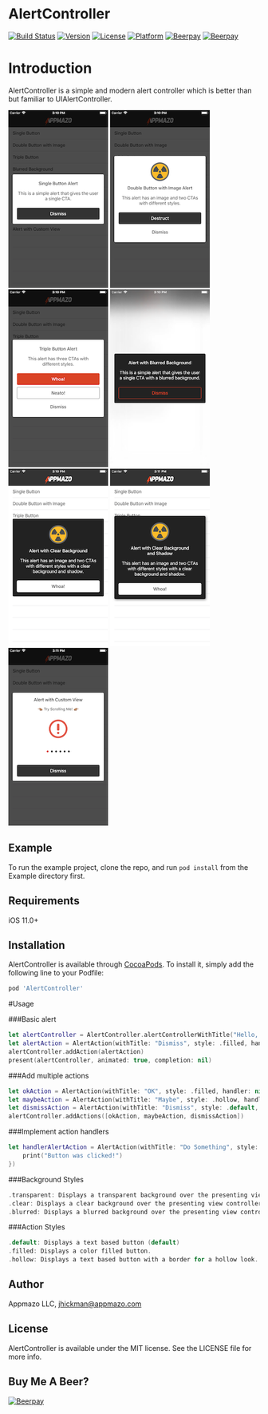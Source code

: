 # AlertController

[![Build Status](https://travis-ci.com/Appmazo/AlertController.svg?style=flat)](https://travis-ci.com/Appmazo/AlertController)
[![Version](https://img.shields.io/cocoapods/v/AlertController.svg?style=flat)](http://cocoapods.org/pods/AlertController.svg)
[![License](https://img.shields.io/cocoapods/l/AlertController.svg?style=flat)](http://cocoapods.org/pods/AlertController.svg)
[![Platform](https://img.shields.io/cocoapods/p/AlertController.svg?style=flat)](http://cocoapods.org/pods/AlertController.svg)
[![Beerpay](https://beerpay.io/Appmazo/AlertController/badge.svg)](https://beerpay.io/Appmazo/AlertController)
[![Beerpay](https://beerpay.io/Appmazo/AlertController/make-wish.svg?style=flat-square)](https://beerpay.io/Appmazo/AlertController?focus=wish)

# Introduction

AlertController is a simple and modern alert controller which is better than but familiar to UIAlertController.

![Alert Controller Single Button](./Screenshots/single-button.png)
![Alert Controller Double Button with Image](./Screenshots/double-button-with-image.png)
![Alert Controller Triple Button](./Screenshots/triple-button.png)
![Alert Controller Blurred Background](./Screenshots/blurred-background.png)
![Alert Controller Clear Background](./Screenshots/clear-background.png)
![Alert Controller Clear Background with Shadow](./Screenshots/clear-background-with-shadow.png)
![Alert Controller Custom View](./Screenshots/custom-view.png)


## Example

To run the example project, clone the repo, and run `pod install` from the Example directory first.

## Requirements

iOS 11.0+

## Installation

AlertController is available through [CocoaPods](https://cocoapods.org). To install
it, simply add the following line to your Podfile:

```ruby
pod 'AlertController'
```

#Usage

###Basic alert

```swift
let alertController = AlertController.alertControllerWithTitle("Hello, World!", message: "This Is An Alert Controller!")
let alertAction = AlertAction(withTitle: "Dismiss", style: .filled, handler: nil)
alertController.addAction(alertAction)
present(alertController, animated: true, completion: nil)
```

###Add multiple actions

```swift
let okAction = AlertAction(withTitle: "OK", style: .filled, handler: nil)
let maybeAction = AlertAction(withTitle: "Maybe", style: .hollow, handler: nil)
let dismissAction = AlertAction(withTitle: "Dismiss", style: .default, handler: nil)
alertController.addActions([okAction, maybeAction, dismissAction])
```

###Implement action handlers

```swift
let handlerAlertAction = AlertAction(withTitle: "Do Something", style: .filled, handler: { (alertAction) in
	print("Button was clicked!")
})
```

###Background Styles

```swift
.transparent: Displays a transparent background over the presenting view controller (default)
.clear: Displays a clear background over the presenting view controller.
.blurred: Displays a blurred background over the presenting view controller.
```

###Action Styles
```swift
.default: Displays a text based button (default)
.filled: Displays a color filled button.
.hollow: Displays a text based button with a border for a hollow look.
```

## Author

Appmazo LLC, jhickman@appmazo.com

## License

AlertController is available under the MIT license. See the LICENSE file for more info.

## Buy Me A Beer?
[![Beerpay](https://beerpay.io/Appmazo/AlertController/badge.svg)](https://beerpay.io/Appmazo/AlertController)
